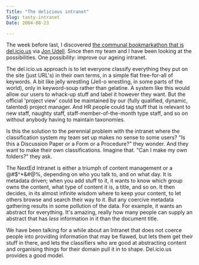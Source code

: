 ```yaml
---
Title: "The delicious intranet"
Slug: tasty-intranet
Date: 2004-08-23

---
```

The week before last, I discovered [the communal bookmarkathon that is
del.icio.us](http://del.icio.us/) via [Jon
Udell](http://weblog.infoworld.com/udell/2004/08/11.html#a1057). Since
then my team and I have been looking at the possibilities. One
possibility: improve our ageing intranet.

The del.icio.us approach is to let everyone classify everything they put
on the site (just URL's) in their own terms, in a simple flat
free-for-all of keywords. A bit like jelly wrestling (Jell-o wrestling,
in some parts of the world), only in keyword-soup rather than gelatine.
A system like this would allow our users to whack-up stuff and label it
however they want. But the official 'project view' could be maintained
by our (fully qualified, dynamic, talented) project manager. And HR
people could tag stuff that is relevant to new staff, naughty staff,
staff-member-of-the-month type staff, and so on without anybody having
to maintain taxonomies.

Is this the solution to the perennial problem with the intranet where
the classification system my team set up makes no sense to some users?
"Is this a Discussion Paper or a Form or a Procedure?" they wonder. And
they want to make their own classifications. Imagine that. "Can I make
my own folders?" they ask.

The NextEd Intranet is either a triumph of content management or a
@\#\$\^\*&\#@%, depending on who you talk to, and on what day. It is
metadata driven; when you add stuff to it, it wants to know which group
owns the content, what type of content it is, a title, and so on. It
then decides, in its almost infinite wisdom where to keep your content,
to let others browse and search their way to it. But any coercive
metadata gathering results in some pollution of the data. For example,
it wants an abstract for everything. It's amazing, really how many
people can supply an abstract that has *less* information in it than the
document title.

We have been talking for a while about an Intranet that does not coerce
people into providing information that may be flawed, but lets them get
their stuff in there, and lets the classifiers who are good at
abstracting content and organising things for their domain pull it in to
shape. Del.icio.us provides a good model.
